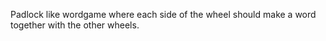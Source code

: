 Padlock like wordgame where each side of the wheel should make a word together
with the other wheels.
